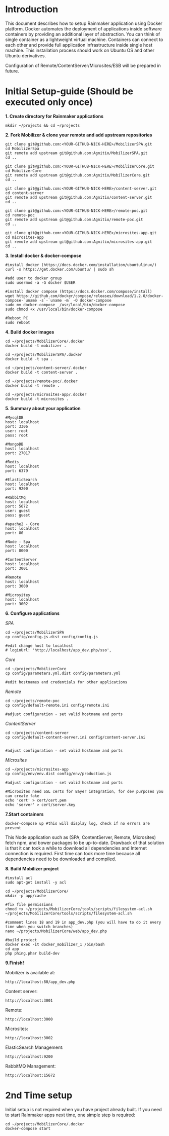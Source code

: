 Introduction
===
This document describes how to setup Rainmaker application using Docker platform. Docker automates the deployment of applications inside software containers by providing an additional layer of abstraction. You can think of single container as a lightweight virtual machine. Containers can connect to each other and provide full application infrastructure inside single host machine.
This installation process should work on Ubuntu OS and other Ubuntu derivatives.

Configuration of Remote/ContentServer/Microsites/ESB will be prepared in future.
 
Initial Setup-guide (Should be executed only once)
===
**__1. Create directory for Rainmaker applications__**
```
mkdir ~/projects && cd ~/projects
```
**__2. Fork Mobilizer & clone your remote and add upstream repositories__**
```
git clone git@github.com:<YOUR-GITHUB-NICK-HERE>/MobilizerSPA.git
cd MobilizerSpa
git remote add upstream git@github.com:Agnitio/MobilizerSPA.git
cd ..
 
git clone git@github.com:<YOUR-GITHUB-NICK-HERE>/MobilizerCore.git
cd MobilizerCore
git remote add upstream git@github.com:Agnitio/MobilizerCore.git
cd ..
 
git clone git@github.com:<YOUR-GITHUB-NICK-HERE>/content-server.git
cd content-server
git remote add upstream git@github.com:Agnitio/content-server.git
cd ..
 
git clone git@github.com:<YOUR-GITHUB-NICK-HERE>/remote-poc.git
cd remote-poc
git remote add upstream git@github.com:Agnitio/remote-poc.git
cd ..
 
git clone git@github.com:<YOUR-GITHUB-NICK-HERE>/microsites-app.git
cd microsites-app
git remote add upstream git@github.com:Agnitio/microsites-app.git
cd ..
```

**__3. Install docker & docker-compose__**
```
#install docker (https://docs.docker.com/installation/ubuntulinux/)
curl -s https://get.docker.com/ubuntu/ | sudo sh

#add user to docker group
sudo usermod -a -G docker $USER
 
#install docker compose (https://docs.docker.com/compose/install)
wget https://github.com/docker/compose/releases/download/1.2.0/docker-compose-`uname -s`-`uname -m` -O docker-compose
sudo mv docker-compose  /usr/local/bin/docker-compose
sudo chmod +x /usr/local/bin/docker-compose
 
#Reboot PC
sudo reboot
```
**__4. Build docker images__**
```
cd ~/projects/MobilizerCore/.docker
docker build -t mobilizer .
 
cd ~/projects/MobilizerSPA/.docker
docker build -t spa .
 
cd ~/projects/content-server/.docker
docker build -t content-server .
 
cd ~/projects/remote-poc/.docker
docker build -t remote .
 
cd ~/projects/microsites-app/.docker
docker build -t microsites .
```
**__5. Summary about your application__**
```
#MysqlDB
host: localhost
port: 3306
user: root
pass: root
 
#MongoDB
host: localhost
port: 27017
 
#Redis
host: localhost
port: 6379
 
#ElasticSearch
host: localhost
port: 9200
 
#RabbitMq
host: localhost
port: 5672
user: guest
pass: guest
 
#apache2 - Core
host: localhost
port: 80
 
#Node - Spa
host: localhost
port: 8000
 
#ContentServer
host: localhost
port: 3001
 
#Remote
host: localhost
port: 3000
 
#Microsites
host: localhost
port: 3002
```

**__6. Configure applications__**

*SPA*
```
cd ~/projects/MobilizerSPA
cp config/config.js.dist config/config.js
 
#edit change host to localhost
# loginUrl: 'http://localhost/app_dev.php/sso',
```

*Core*
```
cd ~/projects/MobilizerCore
cp config/parameters.yml.dist config/parameters.yml
 
#edit hostnames and credentials for other applications
```

*Remote*
```
cd ~/projects/remote-poc
cp config/default-remote.ini config/remote.ini
 
#adjust configuration - set valid hostname and ports
```

*ContentServer*
```
cd ~/projects/content-server
cp config/default-content-server.ini config/content-server.ini
 
 
#adjust configuration - set valid hostname and ports
```

*Microsites*
```
cd ~/projects/microsites-app
cp config/env/env.dist config/env/production.js
 
#adjust configuration - set valid hostname and ports
 
#Microsites need SSL certs for Bayer integration, for dev purposes you can create fake
echo 'cert' > cert/cert.pem
echo 'server' > cert/server.key
```

**__7.Start containers__**
```
docker-compose up #this will display log, check if no errors are present
```

This Node application such as (SPA, ContentServer, Remote, Microsites) fetch npm, and bower packages to be up-to-date. Drawback of that solution is that it can took a while to download all dependencies and Internet connection is required.
First time can took more time because all dependencies need to be downloaded and compiled.

**__8. Build Mobilizer project__**
```
#install acl
sudo apt-get install -y acl
 
cd ~/projects/MobilizerCore/
mkdir -p app/cache
 
#fix file permissions
chmod +x ~/projects/MobilizerCore/tools/scripts/filesystem-acl.sh
~/projects/MobilizerCore/tools/scripts/filesystem-acl.sh
 
#comment lines 18 and 19 in app_dev.php (you will have to do it every time when you switch branches)
nano ~/projects/MobilizerCore/web/app_dev.php

#build project
docker exec -it docker_mobilizer_1 /bin/bash
cd app
php phing.phar build-dev
```

**__9.Finish!__**

Mobilizer is available at:
```
http://localhost:80/app_dev.php
```
Content server:
```
http://localhost:3001
```
Remote:
```
http://localhost:3000
```
Microsites:
```
http://localhost:3002
``` 
 
ElasticSearch Management:
```
http://localhost:9200
```
RabbitMQ Management:
```
http://localhost:15672
```

2nd Time setup
===
Initial setup is not required when you have project already built. If you need to start Rainmaker apps next time, one simple step is required:
```
cd ~/projects/MobilizerCore/.docker
docker-compose start
```